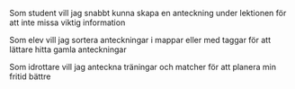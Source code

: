 
Som student
vill jag snabbt kunna skapa en anteckning under lektionen
för att inte missa viktig information


Som elev
vill jag sortera anteckningar i mappar eller med taggar
för att lättare hitta gamla anteckningar


Som idrottare
vill jag anteckna träningar och matcher
för att planera min fritid bättre